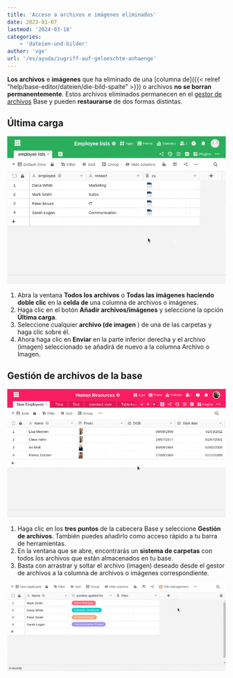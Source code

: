 ```yaml
---
title: 'Acceso a archivos e imágenes eliminados'
date: 2023-01-07
lastmod: '2024-03-18'
categories:
    - 'dateien-und-bilder'
author: 'vge'
url: '/es/ayuda/zugriff-auf-geloeschte-anhaenge'
---
```


**Los archivos** e **imágenes** que ha eliminado de una [columna de]({{< relref "help/base-editor/dateien/die-bild-spalte" >}}) o archivos **no se borran permanentemente**. Estos archivos eliminados permanecen en el [gestor de archivos](https://seatable.io/es/docs/dateien-und-bilder/das-dateimanagement-einer-base/) Base y pueden **restaurarse** de dos formas distintas.

## Última carga

![Acceso a los archivos eliminados a través de la sección "Último cargado" de una columna de archivos](images/recently-uploaded-files.gif)

1. Abra la ventana **Todos los archivos** o **Todas las imágenes** **haciendo doble clic** en la **celda de** una columna de archivos o imágenes.
2. Haga clic en el botón **Añadir archivos/imágenes** y seleccione la opción **Última carga**.
3. Seleccione cualquier **archivo (de imagen** ) de una de las carpetas y haga clic sobre él.
4. Ahora haga clic en **Enviar** en la parte inferior derecha y el archivo (imagen) seleccionado se añadirá de nuevo a la columna Archivo o Imagen.

## Gestión de archivos de la base

![La gestión de archivos de una base](images/file-management.gif)

1. Haga clic en los **tres puntos** de la cabecera Base y seleccione **Gestión de archivos**. También puedes añadirlo como acceso rápido a tu barra de herramientas.
2. En la ventana que se abre, encontrarás un **sistema de carpetas** con todos los archivos que están almacenados en tu base.
3. Basta con arrastrar y soltar el archivo (imagen) deseado desde el gestor de archivos a la columna de archivos o imágenes correspondiente.

![Arrastre y suelte los archivos desde la gestión de archivos a las columnas de la tabla correspondientes.](images/drag-files-via-drag-and-drop-from-file-management-to-columns.gif)
